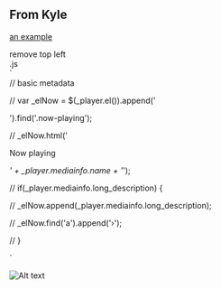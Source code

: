 ## From Kyle ##  
[an example](https://raw.githubusercontent.com/Kyle30/shoppableVideo_Original/master/plugin.js "shoppableVideo_Original")  

remove top left  
.js  
`  
// basic metadata  

//	  var _elNow = $(_player.el()).append('<div class="now-playing">').find('.now-playing'); 

//	  _elNow.html('<p>Now playing</p><em>' + _player.mediainfo.name + '</em>');  

//	  if(_player.mediainfo.long_description) {  

//	    _elNow.append(_player.mediainfo.long_description);  

//	    _elNow.find('a').append('<span>&rsaquo;</span>');  

//	  }  

`  

![Alt text](http://i.imgur.com/mzLWs8v.jpg)

